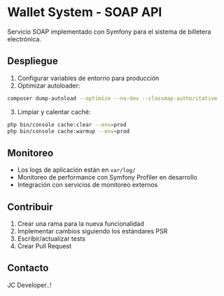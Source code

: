 # Wallet System - SOAP API

Servicio SOAP implementado con Symfony para el sistema de billetera electrónica.

## Despliegue

1. Configurar variables de entorno para producción
2. Optimizar autoloader:
```bash
composer dump-autoload --optimize --no-dev --classmap-authoritative
```

3. Limpiar y calentar caché:
```bash
php bin/console cache:clear --env=prod
php bin/console cache:warmup --env=prod
```

## Monitoreo

- Los logs de aplicación están en `var/log/`
- Monitoreo de performance con Symfony Profiler en desarrollo
- Integración con servicios de monitoreo externos

## Contribuir

1. Crear una rama para la nueva funcionalidad
2. Implementar cambios siguiendo los estándares PSR
3. Escribir/actualizar tests
4. Crear Pull Request


## Contacto

JC Developer..!
